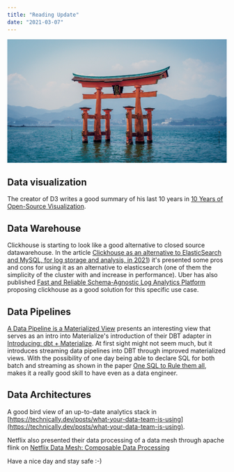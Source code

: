 ```yaml
---
title: "Reading Update"
date: "2021-03-07"
---
```


![Photo by Nicki Eliza Schinow on Unsplash](./nicki-eliza-schinow-BjJP2TN8WoI-unsplash.jpg)

## Data visualization

The creator of D3 writes a good summary of his last 10 years in [10 Years of Open-Source Visualization](https://observablehq.com/@mbostock/10-years-of-open-source-visualization).

## Data Warehouse

Clickhouse is starting to look like a good alternative to closed source datawarehouse. In the article [Clickhouse as an alternative to ElasticSearch and MySQL, for log storage and analysis, in 2021](https://pixeljets.com/blog/clickhouse-vs-elasticsearch/)) it's presented some pros and cons for using it as an alternative to elasticsearch (one of them the simplicity of the cluster with and increase in performance). Uber has also published [Fast and Reliable Schema-Agnostic Log Analytics Platform](https://eng.uber.com/logging/) proposing clickhouse as a good solution for this specific use case.

## Data Pipelines

[A Data Pipeline is a Materialized View](https://nchammas.com/writing/data-pipeline-materialized-view) presents an interesting view that serves as an intro into
Materialize's introduction of their DBT adapter in [Introducing: dbt + Materialize](https://materialize.com/introducing-dbt-materialize/). At first sight might not seem much, but it introduces streaming data pipelines into DBT through improved materialized views. With the possibility of one day being able to declare SQL for both batch and streaming as shown in the paper [One SQL to Rule them all](https://arxiv.org/abs/1905.12133), makes it a really good skill to have even as a data engineer.

## Data Architectures

A good bird view of an up-to-date analytics stack in [https://technically.dev/posts/what-your-data-team-is-using](https://technically.dev/posts/what-your-data-team-is-using).

Netflix also presented their data processing of a data mesh through apache flink on [Netflix Data Mesh: Composable Data Processing](https://www.youtube.com/watch?v=TO_IiN06jJ4)

Have a nice day and stay safe :-)
